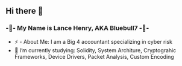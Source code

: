## Hi there 👋

### -🔵- My Name is Lance Henry, AKA Bluebull7 -🔵-

- ⚡ - About Me: I am a Big 4 accountant specializing in cyber risk
- 🌱 I’m currently studying: Solidity, System Architure, Cryptograhic Frameworks, Device Drivers,                                Packet Analysis, Custom Encoding


<!--
**Bluebull7/Bluebull7** is a ✨ _special_ ✨ repository because its `README.md` (this file) appears on your GitHub profile.

Here are some ideas to get you started:

- 🔭 I’m currently working on ...
- 🌱 I’m currently learning ...
- 👯 I’m looking to collaborate on ...
- 🤔 I’m looking for help with ...
- 💬 Ask me about ...
- 📫 How to reach me: ...
- 😄 Pronouns: ...
- ⚡ Fun fact: ...
-->
